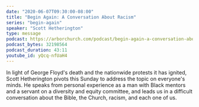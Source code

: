 ```yaml
---
date: "2020-06-07T09:30:00-08:00"
title: "Begin Again: A Conversation About Racism"
series: "begin-again"
speaker: "Scott Hetherington"
type: message
podcast: https://arborchurch.com/podcast/begin-again-a-conversation-about-racism.m4a
podcast_bytes: 32198564
podcast_duration: 43:11
youtube_id: yQcq-nfUaH4
---
```


In light of George Floyd's death and the nationwide protests it has ignited, Scott Hetherington pivots this Sunday to address the topic on everyone's minds. He speaks from personal experience as a man with Black mentors and a servant on a diversity and equity committee, and leads us in a difficult conversation about the Bible, the Church, racism, and each one of us.